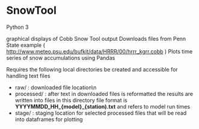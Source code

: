 # SnowTool
Python 3

graphical displays of Cobb Snow Tool output
Downloads files from Penn State example ( http://www.meteo.psu.edu/bufkit/data/HRRR/00/hrrr_kgrr.cobb )
Plots time series of snow accumulations using Pandas

Requires the following local directories be created and accessible for handling text files

* raw/          : downloaded file location\n
* processed/    : after text in downloaded files is reformatted the results are written into files in this directory
                  file format is **YYYYMMDD_HH_{model}_{station).txt** and refers to model run times
* stage/        : staging location for selected processed files that will be read into dataframes for plotting

